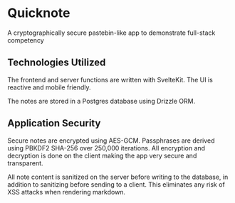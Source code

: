 # Quicknote

A cryptographically secure pastebin-like app to demonstrate full-stack competency

## Technologies Utilized

The frontend and server functions are written with SvelteKit. The UI is reactive and mobile friendly.

The notes are stored in a Postgres database using Drizzle ORM.

## Application Security

Secure notes are encrypted using AES-GCM. Passphrases are derived using PBKDF2 SHA-256 over 250,000 iterations. All encryption and decryption is done on the client making the app very secure and transparent.

All note content is sanitized on the server before writing to the database, in addition to sanitizing before sending to a client. This eliminates any risk of XSS attacks when rendering markdown.
